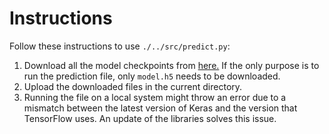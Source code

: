 # Instructions

Follow these instructions to use `./../src/predict.py`:
1. Download all the model checkpoints from [here.](https://drive.google.com/drive/folders/1x40ACWvt750NQoHh8L-6AKtlcI0SN_qT?usp=sharing) If the only purpose is to run the prediction file, only `model.h5` needs to be downloaded.
2. Upload the downloaded files in the current directory.
3. Running the file on a local system might throw an error due to a mismatch between the latest version of Keras and the version that TensorFlow uses. An update of the libraries solves this issue.
